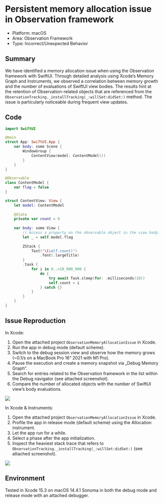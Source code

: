 # Persistent memory allocation issue in Observation framework

- Platform: macOS
- Area: Observation Framework
- Type: Incorrect/Unexpected Behavior

## Summary

We have identified a memory allocation issue when using the Observation framework with SwiftUI. Through detailed analysis using Xcode’s Memory Graph and Instruments, we observed a correlation between memory growth and the number of evaluations of SwiftUI view bodies. The results hint at the retention of Observation-related objects that are referenced from the `ObservationTracking._installTracking(_:willSet:didSet:)` method. The issue is particularly noticeable during frequent view updates.

## Code

```swift
import SwiftUI

@main
struct App: SwiftUI.App {
    var body: some Scene {
        WindowGroup {
            ContentView(model: ContentModel())
        }
    }
}

@Observable
class ContentModel {
    var flag = false
}

struct ContentView: View {
    let model: ContentModel
    
    @State
    private var count = 0
    
    var body: some View {
        // Access a property on the observable object in the view body.
        let _ = self.model.flag
        
        ZStack {
            Text("\(self.count)")
                .font(.largeTitle)
        }
        .task {
            for i in 0..<10_000_000 {
                do {
                    try await Task.sleep(for: .milliseconds(10))
                    self.count = i
                } catch {}
            }
        }
    }
}
```

## Issue Reproduction

In Xcode:

1. Open the attached project `ObservationMemoryAllocationIssue` in Xcode.
2. Run the app in debug mode (default scheme).
3. Switch to the debug session view and observe how the memory grows (~0.1/s on a MacBook Pro 16“ 2021 with M1 Pro).
4. Pause the execution and create a memory snapshot via „Debug Memory Graph“.
5. Search for entries related to the Observation framework in the list within the Debug navigator (see attached screenshot).
6. Compare the number of allocated objects with the number of SwiftUI view’s body evaluations.

![](/screenshot-memory-graph.png)

In Xcode & Instruments:

1. Open the attached project `ObservationMemoryAllocationIssue` in Xcode.
2. Profile the app in release mode (default scheme) using the Allocation instrument.
3. Let the app run for a while.
4. Select a phase after the app initialization.
5. Inspect the heaviest stack trace that refers to `ObservationTracking._installTracking(_:willSet:didSet:)` (see attached screenshot).

![](/screenshot-instruments.png)

## Environment

Tested in Xcode 15.3 on macOS 14.4.1 Sonoma in both the debug mode and release mode with an attached debugger.